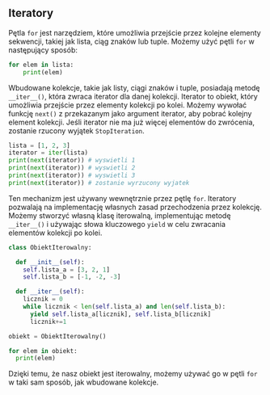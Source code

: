 
## Iteratory

Pętla `for` jest narzędziem, które umożliwia przejście przez kolejne elementy sekwencji, takiej jak lista, ciąg znaków lub tuple. Możemy użyć pętli `for` w następujący sposób:

```python
for elem in lista:
    print(elem)
```

Wbudowane kolekcje, takie jak listy, ciągi znaków i tuple, posiadają metodę `__iter__()`, która zwraca iterator dla danej kolekcji. Iterator to obiekt, który umożliwia przejście przez elementy kolekcji po kolei. Możemy wywołać funkcję `next()` z przekazanym jako argument iterator, aby pobrać kolejny element kolekcji. Jeśli iterator nie ma już więcej elementów do zwrócenia, zostanie rzucony wyjątek `StopIteration`.

```python
lista = [1, 2, 3]
iterator = iter(lista)
print(next(iterator)) # wyswietli 1
print(next(iterator)) # wyswietli 2
print(next(iterator)) # wyswietli 3
print(next(iterator)) # zostanie wyrzucony wyjatek
```

Ten mechanizm jest używany wewnętrznie przez pętlę `for`. Iteratory pozwalają na implementację własnych zasad przechodzenia przez kolekcję. Możemy stworzyć własną klasę iterowalną, implementując metodę `__iter__()` i używając słowa kluczowego `yield` w celu zwracania elementów kolekcji po kolei.

```python
class ObiektIterowalny:

  def __init__(self):
    self.lista_a = [3, 2, 1]
    self.lista_b = [-1, -2, -3]

  def __iter__(self):
    licznik = 0
    while licznik < len(self.lista_a) and len(self.lista_b):
      yield self.lista_a[licznik], self.lista_b[licznik]
      licznik+=1

obiekt = ObiektIterowalny()

for elem in obiekt:
  print(elem)
```

Dzięki temu, że nasz obiekt jest iterowalny, możemy używać go w pętli `for` w taki sam sposób, jak wbudowane kolekcje.

